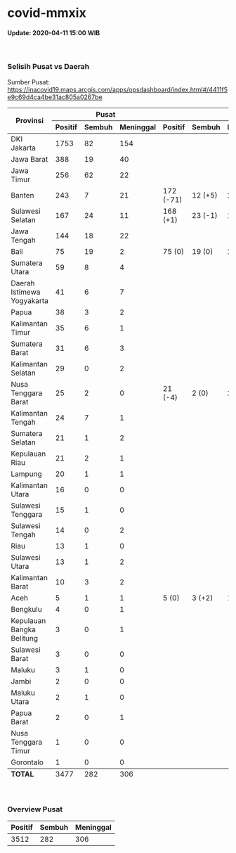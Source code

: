 # covid-mmxix
#### Update: 2020-04-11 15:00 WIB


<br>

### Selisih Pusat vs Daerah
Sumber Pusat: https://inacovid19.maps.arcgis.com/apps/opsdashboard/index.html#/4411f5e9c69d4ca4be31ac805a0267be
<table>
    <thead>
        <tr>
            <th rowspan=2 style="text-align:center">Provinsi</th>
            <th colspan=3 style="text-align:center">Pusat</th>
            <th colspan=4 style="text-align:center">Daerah</th>
        </tr>
        <tr>
            <th>Positif</th>
            <th>Sembuh</th>
            <th>Meninggal</th>
            <th>Positif</th>
            <th>Sembuh</th>
            <th>Meninggal</th>
            <th>Sumber</th>
        </tr>
    </thead>
    <tbody>
        <tr><td class="province">DKI Jakarta</td><td class="national-positive">1753</td><td class="national-recover">82</td><td class="national-deadd">154</td><td class="regional-unknown" colspan=4></td></tr>
        <tr><td class="province">Jawa Barat</td><td class="national-positive">388</td><td class="national-recover">19</td><td class="national-deadd">40</td><td class="regional-unknown" colspan=4></td></tr>
        <tr><td class="province">Jawa Timur</td><td class="national-positive">256</td><td class="national-recover">62</td><td class="national-deadd">22</td><td class="regional-unknown" colspan=4></td></tr>
        <tr><td class="province">Banten</td><td class="national-positive">243</td><td class="national-recover">7</td><td class="national-deadd">21</td><td class="regional-positive">172 <span class="diff-positive">(-71)</span></td><td class="regional-recover">12 <span class="diff-recover">(+5)</span></td><td class="regional-dead">25 <span class="diff-dead">(+4)</span></td><td class="regional-source"><a href="https://infocorona.bantenprov.go.id">https://infocorona.bantenprov.go.id</a></td></tr>
        <tr><td class="province">Sulawesi Selatan</td><td class="national-positive">167</td><td class="national-recover">24</td><td class="national-deadd">11</td><td class="regional-positive">168 <span class="diff-positive">(+1)</span></td><td class="regional-recover">23 <span class="diff-recover">(-1)</span></td><td class="regional-dead">14 <span class="diff-dead">(+3)</span></td><td class="regional-source"><a href="https://covid19.sulselprov.go.id">https://covid19.sulselprov.go.id</a></td></tr>
        <tr><td class="province">Jawa Tengah</td><td class="national-positive">144</td><td class="national-recover">18</td><td class="national-deadd">22</td><td class="regional-unknown" colspan=4></td></tr>
        <tr><td class="province">Bali</td><td class="national-positive">75</td><td class="national-recover">19</td><td class="national-deadd">2</td><td class="regional-positive">75 <span class="diff-positive">(0)</span></td><td class="regional-recover">19 <span class="diff-recover">(0)</span></td><td class="regional-dead">2 <span class="diff-dead">(0)</span></td><td class="regional-source"><a href="https://infocorona.baliprov.go.id">https://infocorona.baliprov.go.id</a></td></tr>
        <tr><td class="province">Sumatera Utara</td><td class="national-positive">59</td><td class="national-recover">8</td><td class="national-deadd">4</td><td class="regional-unknown" colspan=4></td></tr>
        <tr><td class="province">Daerah Istimewa Yogyakarta</td><td class="national-positive">41</td><td class="national-recover">6</td><td class="national-deadd">7</td><td class="regional-unknown" colspan=4></td></tr>
        <tr><td class="province">Papua</td><td class="national-positive">38</td><td class="national-recover">3</td><td class="national-deadd">2</td><td class="regional-unknown" colspan=4></td></tr>
        <tr><td class="province">Kalimantan Timur</td><td class="national-positive">35</td><td class="national-recover">6</td><td class="national-deadd">1</td><td class="regional-unknown" colspan=4></td></tr>
        <tr><td class="province">Sumatera Barat</td><td class="national-positive">31</td><td class="national-recover">6</td><td class="national-deadd">3</td><td class="regional-unknown" colspan=4></td></tr>
        <tr><td class="province">Kalimantan Selatan</td><td class="national-positive">29</td><td class="national-recover">0</td><td class="national-deadd">2</td><td class="regional-unknown" colspan=4></td></tr>
        <tr><td class="province">Nusa Tenggara Barat</td><td class="national-positive">25</td><td class="national-recover">2</td><td class="national-deadd">0</td><td class="regional-positive">21 <span class="diff-positive">(-4)</span></td><td class="regional-recover">2 <span class="diff-recover">(0)</span></td><td class="regional-dead">2 <span class="diff-dead">(+2)</span></td><td class="regional-source"><a href="https://corona.ntbprov.go.id">https://corona.ntbprov.go.id</a></td></tr>
        <tr><td class="province">Kalimantan Tengah</td><td class="national-positive">24</td><td class="national-recover">7</td><td class="national-deadd">1</td><td class="regional-unknown" colspan=4></td></tr>
        <tr><td class="province">Sumatera Selatan</td><td class="national-positive">21</td><td class="national-recover">1</td><td class="national-deadd">2</td><td class="regional-unknown" colspan=4></td></tr>
        <tr><td class="province">Kepulauan Riau</td><td class="national-positive">21</td><td class="national-recover">2</td><td class="national-deadd">1</td><td class="regional-unknown" colspan=4></td></tr>
        <tr><td class="province">Lampung</td><td class="national-positive">20</td><td class="national-recover">1</td><td class="national-deadd">1</td><td class="regional-unknown" colspan=4></td></tr>
        <tr><td class="province">Kalimantan Utara</td><td class="national-positive">16</td><td class="national-recover">0</td><td class="national-deadd">0</td><td class="regional-unknown" colspan=4></td></tr>
        <tr><td class="province">Sulawesi Tenggara</td><td class="national-positive">15</td><td class="national-recover">1</td><td class="national-deadd">0</td><td class="regional-unknown" colspan=4></td></tr>
        <tr><td class="province">Sulawesi Tengah</td><td class="national-positive">14</td><td class="national-recover">0</td><td class="national-deadd">2</td><td class="regional-unknown" colspan=4></td></tr>
        <tr><td class="province">Riau</td><td class="national-positive">13</td><td class="national-recover">1</td><td class="national-deadd">0</td><td class="regional-unknown" colspan=4></td></tr>
        <tr><td class="province">Sulawesi Utara</td><td class="national-positive">13</td><td class="national-recover">1</td><td class="national-deadd">2</td><td class="regional-unknown" colspan=4></td></tr>
        <tr><td class="province">Kalimantan Barat</td><td class="national-positive">10</td><td class="national-recover">3</td><td class="national-deadd">2</td><td class="regional-unknown" colspan=4></td></tr>
        <tr><td class="province">Aceh</td><td class="national-positive">5</td><td class="national-recover">1</td><td class="national-deadd">1</td><td class="regional-positive">5 <span class="diff-positive">(0)</span></td><td class="regional-recover">3 <span class="diff-recover">(+2)</span></td><td class="regional-dead">1 <span class="diff-dead">(0)</span></td><td class="regional-source"><a href="https://covid19.acehprov.go.id">https://covid19.acehprov.go.id</a></td></tr>
        <tr><td class="province">Bengkulu</td><td class="national-positive">4</td><td class="national-recover">0</td><td class="national-deadd">1</td><td class="regional-unknown" colspan=4></td></tr>
        <tr><td class="province">Kepulauan Bangka Belitung</td><td class="national-positive">3</td><td class="national-recover">0</td><td class="national-deadd">1</td><td class="regional-unknown" colspan=4></td></tr>
        <tr><td class="province">Sulawesi Barat</td><td class="national-positive">3</td><td class="national-recover">0</td><td class="national-deadd">0</td><td class="regional-unknown" colspan=4></td></tr>
        <tr><td class="province">Maluku</td><td class="national-positive">3</td><td class="national-recover">1</td><td class="national-deadd">0</td><td class="regional-unknown" colspan=4></td></tr>
        <tr><td class="province">Jambi</td><td class="national-positive">2</td><td class="national-recover">0</td><td class="national-deadd">0</td><td class="regional-unknown" colspan=4></td></tr>
        <tr><td class="province">Maluku Utara</td><td class="national-positive">2</td><td class="national-recover">1</td><td class="national-deadd">0</td><td class="regional-unknown" colspan=4></td></tr>
        <tr><td class="province">Papua Barat</td><td class="national-positive">2</td><td class="national-recover">0</td><td class="national-deadd">1</td><td class="regional-unknown" colspan=4></td></tr>
        <tr><td class="province">Nusa Tenggara Timur</td><td class="national-positive">1</td><td class="national-recover">0</td><td class="national-deadd">0</td><td class="regional-unknown" colspan=4></td></tr>
        <tr><td class="province">Gorontalo</td><td class="national-positive">1</td><td class="national-recover">0</td><td class="national-deadd">0</td><td class="regional-unknown" colspan=4></td></tr>
    </tbody>
    <tfoot>
        <tr>
            <td><b>TOTAL</b></td>
            <td>3477</td>
            <td>282</td>
            <td>306</td>
            <td colspan=4></td>
        </tr>
    </tfoot>
</table>

<br>

### Overview Pusat
| Positif | Sembuh | Meninggal |
|--|--|--|
| 3512 | 282 | 306 |